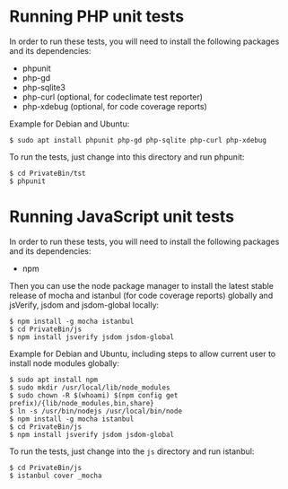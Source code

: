 Running PHP unit tests
======================

In order to run these tests, you will need to install the following packages
and its dependencies:
* phpunit
* php-gd
* php-sqlite3
* php-curl (optional, for codeclimate test reporter)
* php-xdebug (optional, for code coverage reports)

Example for Debian and Ubuntu:
```console
$ sudo apt install phpunit php-gd php-sqlite php-curl php-xdebug
```

To run the tests, just change into this directory and run phpunit:
```console
$ cd PrivateBin/tst
$ phpunit
```

Running JavaScript unit tests
=============================

In order to run these tests, you will need to install the following packages
and its dependencies:
* npm

Then you can use the node package manager to install the latest stable release
of mocha and istanbul (for code coverage reports) globally and jsVerify, jsdom
and jsdom-global locally:

```console
$ npm install -g mocha istanbul
$ cd PrivateBin/js
$ npm install jsverify jsdom jsdom-global
```

Example for Debian and Ubuntu, including steps to allow current user to install
node modules globally:
```console
$ sudo apt install npm
$ sudo mkdir /usr/local/lib/node_modules
$ sudo chown -R $(whoami) $(npm config get prefix)/{lib/node_modules,bin,share}
$ ln -s /usr/bin/nodejs /usr/local/bin/node
$ npm install -g mocha istanbul
$ cd PrivateBin/js
$ npm install jsverify jsdom jsdom-global
```

To run the tests, just change into the `js` directory and run istanbul:
```console
$ cd PrivateBin/js
$ istanbul cover _mocha
```

